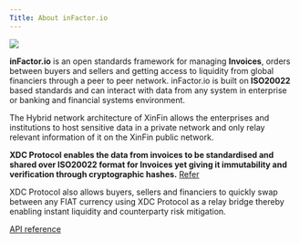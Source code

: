 ```yaml
---
Title: About inFactor.io
---
```


![](https://cdn-images-1.medium.com/max/800/1*ITpBEfm-lLZF1CSv6ybatA.png)

**inFactor.io** is an open standards framework for managing **Invoices**, orders between buyers and sellers and getting access to liquidity from global financiers through a peer to peer network. inFactor.io is built on **ISO20022** based standards and can interact with data from any system in enterprise or banking and financial systems environment.

The Hybrid network architecture of XinFin allows the enterprises and institutions to host sensitive data in a private network and only relay relevant information of it on the XinFin public network.

**XDC Protocol enables the data from invoices to be standardised and shared over ISO20022 format for Invoices yet giving it immutability and verification through cryptographic hashes.** [Refer](https://www.iso20022.org/trade_services_messages.page)

XDC Protocol also allows buyers, sellers and financiers to quickly swap between any FIAT currency using XDC Protocol as a relay bridge thereby enabling instant liquidity and counterparty risk mitigation.

[API reference](http://infactor.io/docs/?bash#introduction)
